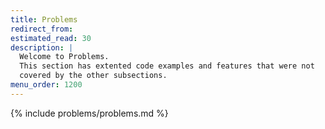 ```yaml
---
title: Problems
redirect_from:
estimated_read: 30
description: |
  Welcome to Problems.
  This section has extented code examples and features that were not
  covered by the other subsections.
menu_order: 1200
---
```


{% include problems/problems.md %}